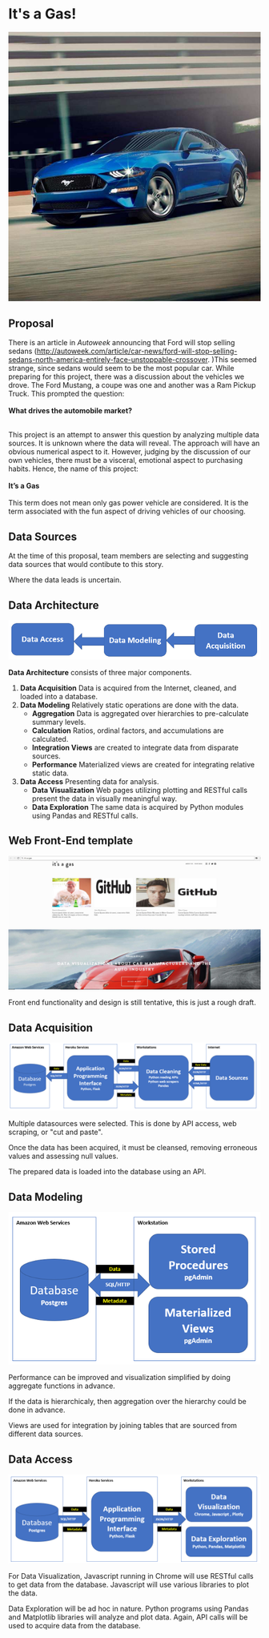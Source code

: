 # It's a Gas!
![It's a Gas!](assets/img/cq5dam.web.768.768.jpeg)
## Proposal


There is an article in *Autoweek* announcing  that Ford will stop selling sedans (http://autoweek.com/article/car-news/ford-will-stop-selling-sedans-north-america-entirely-face-unstoppable-crossover. )This seemed strange, since sedans would seem to be the most popular car.  While preparing for this project, there was a discussion about the vehicles we drove.  The Ford Mustang, a coupe was one and another was a Ram Pickup Truck.  This prompted the question:<br/><br/><b>What drives the automobile market?</b><br/><br/>

This project is an attempt to answer this question by analyzing multiple data sources.  It is unknown where the data will reveal.  The approach will have an obvious numerical aspect to it.  However, judging by  the discussion of our own vehicles, there must be a visceral, emotional aspect to purchasing habits.  Hence, the name of this project:<br/><br/><b>It’s a Gas</b><br/><br/>This term does not mean only gas power vehicle are considered.  It is the term associated with the fun aspect of driving vehicles of our choosing.


## Data Sources
At the time of this proposal, team members are selecting and suggesting data sources that would contibute to this story.

Where the data leads is uncertain.

## Data Architecture

![Data Architecture](assets/img/Data_Architecture.PNG)  

__Data Architecture__ consists of three major components.
1. __Data Acquisition__ Data is acquired from the Internet, cleaned, and loaded into a database.
2. __Data Modeling__ Relatively static operations are done with the data.
    * __Aggregation__ Data is aggregated over hierarchies to pre-calculate summary levels.
    * __Calculation__ Ratios, ordinal factors, and accumulations are calculated.
    * __Integration Views__ are created to integrate data from disparate sources.
    * __Performance__ Materialized views are created for integrating relative static data.
3. __Data Access__ Presenting data for analysis.
    * __Data Visualization__  Web pages utilizing plotting and RESTful calls present the data in visually meaningful way.
    * __Data Exploration__ The same data is acquired by Python modules using Pandas and RESTful calls.


## Web Front-End template
![FrontEnd](assets/img/Websitemockup.JPG)

Front end functionality and design is still tentative, this is just a rough draft.


## Data Acquisition

![Data Architecture](assets/img/Data_Acquisition_3.PNG)

Multiple datasources were selected.  This is done by API access, web scraping, or "cut and paste".

Once the data has been acquired, it must be cleansed, removing erroneous values and assessing null values.

The prepared data is loaded into the database using an API.

## Data Modeling

![Data Architecture](assets/img/Data_Modeling_2.PNG)

Performance can be improved and visualization simplified by doing aggregate functions in advance.

If the data is hierarchicaly, then aggregation over the hierarchy could be done in advance.

Views are used for integration by joining tables that are sourced from different data sources.



## Data Access

![Data Architecture](assets/img/Data_Access_2.PNG)

For Data Visualization, Javascript running in Chrome will use RESTful calls to get data from the database.  Javascript will use various libraries to plot the data.

Data Exploration will be ad hoc in nature.  Python programs using Pandas and Matplotlib libraries will analyze and plot data.  Again, API calls will be used to acquire data from the database.
